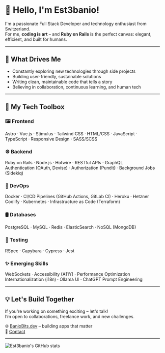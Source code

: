 # 👋 Hello, I'm Est3banio!

I'm a passionate Full Stack Developer and technology enthusiast from Switzerland.  
For me, **coding is art** – and **Ruby on Rails** is the perfect canvas: elegant, efficient, and built for humans.

---

## 🚀 What Drives Me

- Constantly exploring new technologies through side projects  
- Building user-friendly, sustainable solutions  
- Writing clean, maintainable code that tells a story  
- Believing in collaboration, continuous learning, and human tech

---

## 🔧 My Tech Toolbox

### 🖼️ Frontend
Astro · Vue.js · Stimulus · Tailwind CSS · HTML/CSS · JavaScript · TypeScript · Responsive Design · SASS/SCSS

### ⚙️ Backend
Ruby on Rails · Node.js · Hotwire · RESTful APIs · GraphQL  
Authentication (OAuth, Devise) · Authorization (Pundit) · Background Jobs (Sidekiq)

### 🚀 DevOps
Docker · CI/CD Pipelines (GitHub Actions, GitLab CI) · Heroku · Hetzner  
Coolify · Kubernetes · Infrastructure as Code (Terraform)

### 🛢 Databases
PostgreSQL · MySQL · Redis · ElasticSearch · NoSQL (MongoDB)

### 🧪 Testing
RSpec · Capybara · Cypress · Jest

### ✨ Emerging Skills
WebSockets · Accessibility (A11Y) · Performance Optimization  
Internationalization (i18n) · Ollama UI · ChatGPT Prompt Engineering

---

## 💡 Let's Build Together

If you're working on something exciting – let's talk!  
I’m open to collaborations, freelance work, and new challenges.

🌐 [BanioBits.dev](https://baniobits.dev) – building apps that matter  
💌 [Contact](https://www.baniobits.dev/en/contact)

---

![Est3banio's GitHub stats](https://github-readme-stats.vercel.app/api?username=est3banio&show_icons=true&theme=catppuccin_mocha)
